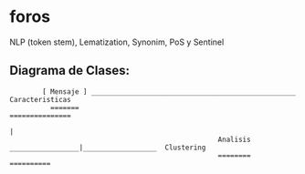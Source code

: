 # foros
NLP (token stem), Lematization, Synonim, PoS y Sentinel
## Diagrama de Clases:

            [ Mensaje ] __________________________________________________  Caracteristicas
              =======                                                      ===============
                                                                                  |
                                                       Analisis  _________________|__________________  Clustering
                                                       ========                                        ==========
